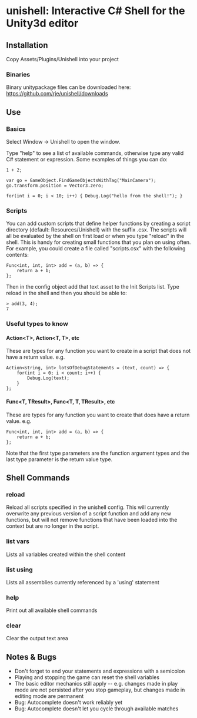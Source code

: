 # unishell: Interactive C# Shell for the Unity3d editor

## Installation
Copy Assets/Plugins/Unishell into your project

### Binaries
Binary unitypackage files can be downloaded here: https://github.com/rje/unishell/downloads

## Use

### Basics
Select Window -> Unishell to open the window.

Type "help" to see a list of available commands, otherwise type any valid C# statement or expression.  Some examples of things you can do:

    1 + 2;

    var go = GameObject.FindGameObjectsWithTag("MainCamera");
    go.transform.position = Vector3.zero;

    for(int i = 0; i < 10; i++) { Debug.Log("hello from the shell!"); }


### Scripts
You can add custom scripts that define helper functions by creating a script directory (default: Resources/Unishell) with the suffix .csx.
The scripts will all be evaluated by the shell on first load or when you type "reload" in the shell.  This is handy for creating small functions that you plan on using often. For example, you could create a file called "scripts.csx" with the following contents:

    Func<int, int, int> add = (a, b) => {
	    return a + b;
    };

Then in the config object add that text asset to the Init Scripts list. Type reload in the shell and then you should be able to:

    > add(3, 4);
    7

### Useful types to know
#### Action\<T\>, Action\<T, T\>, etc
These are types for any function you want to create in a script that does not have a return value. e.g.

    Action<string, int> lotsOfDebugStatements = (text, count) => {
	    for(int i = 0; i < count; i++) {
		    Debug.Log(text);
	    }
    };

#### Func\<T, TResult\>, Func\<T, T, TResult\>, etc
These are types for any function you want to create that does have a return value. e.g.

    Func<int, int, int> add = (a, b) => {
	    return a + b;
    };

Note that the first type parameters are the function argument types and the last type parameter is the return value type.

## Shell Commands

### reload
Reload all scripts specified in the unishell config. This will currently overwrite any previous version of a script function and add any new functions, but will not remove functions that have been loaded into the context but are no longer in the script.

### list vars
Lists all variables created within the shell content

### list using
Lists all assemblies currently referenced by a 'using' statement

### help
Print out all available shell commands

### clear
Clear the output text area

## Notes & Bugs
* Don't forget to end your statements and expressions with a semicolon
* Playing and stopping the game can reset the shell variables
* The basic editor mechanics still apply -- e.g. changes made in play mode are not persisted after you stop gameplay, but changes made in editing mode are permanent
* Bug: Autocomplete doesn't work reliably yet
* Bug: Autocomplete doesn't let you cycle through available matches
